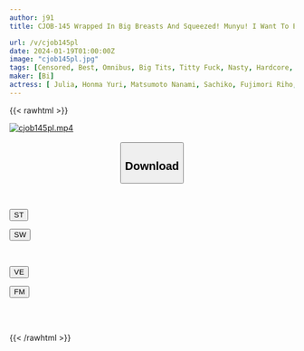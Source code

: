 ```yaml
---
author: j91
title: CJOB-145 Wrapped In Big Breasts And Squeezed! Munyu! I Want To Ejaculate With A Slutty Titty Fuck! BEST

url: /v/cjob145pl
date: 2024-01-19T01:00:00Z
image: "cjob145pl.jpg"
tags: [Censored, Best, Omnibus, Big Tits, Titty Fuck, Nasty, Hardcore, Slut, 4HR+	]
maker: [Bi]
actress: [ Julia, Honma Yuri, Matsumoto Nanami, Sachiko, Fujimori Riho,Komine Hinata,Himesaki Hana, Nagisa Yukino, Ichika Nenne, Kitano Mina ]
---
```



{{< rawhtml >}}

<div class="video" data-videoid="PXYxLRYDRai0Pa4">
    <a href="javascript:;">
        <img src="/v/cjob145pl/cjob145pl.jpg" width="WIDTH" height="HEIGHT" alt="cjob145pl.mp4" loading="lazy">
    </a>
</div>

<script type="text/javascript" src="https://j91.asia/asset/on-demand-st.js"></script>

<br>
  <link rel="stylesheet" href="https://j91.asia/asset/bs5.css">
  
  <center>
  <button class="btn btn-primary" type="button" data-bs-toggle="collapse" data-bs-target=".multi-collapse" aria-expanded="false" aria-controls="multiCollapseExample1 multiCollapseExample2"><h2>Download</h2></button></center>
</p>
<div class="row">
  <div class="col">
    <div class="collapse multi-collapse" id="multiCollapseExample1">
      <div class="card card-body">
	      	      <br>
<div class="buttons">  
<p><a href="https://streamtape.to/v/PXYxLRYDRai0Pa4" target="_blank"><button class="btn-hover color-3"><i class="fa fa-download"></i> ST</button></a></p>
<p><a href="https://flaswish.com/e0gztgtycphq" target="_blank"><button class="btn-hover color-2"><i class="fa fa-download"></i> SW</button></a></p></div>
    </div>
  </div>
</div>
  <div class="col">
    <div class="collapse multi-collapse" id="multiCollapseExample2">
      <div class="card card-body">
	      <br>
<div class="buttons">
<p><a href="javascript:;" target="_blank"><button class="btn-hover color-9"><i class="fa fa-download"></i> VE</button></a></p>
<p><a href="javascript:;" target="_blank"><button class="btn-hover color-8"><i class="fa fa-download"></i> FM</button></a></p></div>
<br><br>
      </div>
    </div>
  </div>
</div>

{{< /rawhtml >}}